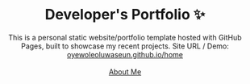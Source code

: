 <!-- PROJECT LOGO -->
<br />
<p align="center">
  <h1 align="center">Developer's Portfolio ✨</h1>

  <p align="center">
    This is a personal static website/portfolio template hosted with GitHub Pages, built to showcase my recent projects. Site URL / Demo: 
    <a href="https://oyewoleoluwaseun.github.io/home">oyewoleoluwaseun.github.io/home</a>
    <br />
    <br />
    <a href="https://oyewoleoluwaseun.github.io">About Me</a>
  </p>
</p>

